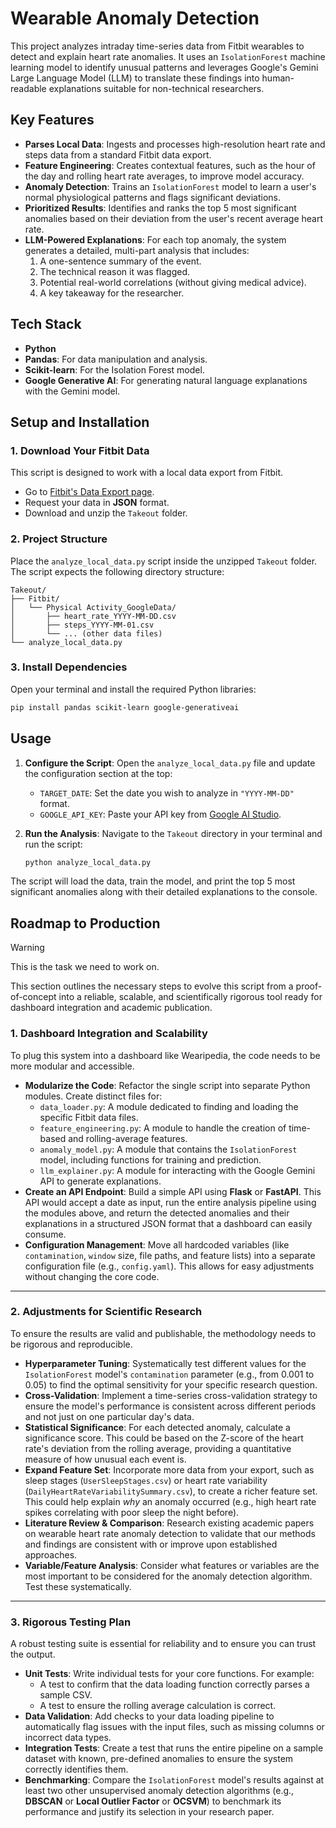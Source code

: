 # Wearable Anomaly Detection

This project analyzes intraday time-series data from Fitbit wearables to detect and explain heart rate anomalies. It uses an `IsolationForest` machine learning model to identify unusual patterns and leverages Google's Gemini Large Language Model (LLM) to translate these findings into human-readable explanations suitable for non-technical researchers.

## Key Features

-   **Parses Local Data**: Ingests and processes high-resolution heart rate and steps data from a standard Fitbit data export.
-   **Feature Engineering**: Creates contextual features, such as the hour of the day and rolling heart rate averages, to improve model accuracy.
-   **Anomaly Detection**: Trains an `IsolationForest` model to learn a user's normal physiological patterns and flags significant deviations.
-   **Prioritized Results**: Identifies and ranks the top 5 most significant anomalies based on their deviation from the user's recent average heart rate.
-   **LLM-Powered Explanations**: For each top anomaly, the system generates a detailed, multi-part analysis that includes:
    1.  A one-sentence summary of the event.
    2.  The technical reason it was flagged.
    3.  Potential real-world correlations (without giving medical advice).
    4.  A key takeaway for the researcher.

## Tech Stack

-   **Python**
-   **Pandas**: For data manipulation and analysis.
-   **Scikit-learn**: For the Isolation Forest model.
-   **Google Generative AI**: For generating natural language explanations with the Gemini model.

## Setup and Installation

### 1. Download Your Fitbit Data
This script is designed to work with a local data export from Fitbit.
-   Go to [Fitbit's Data Export page](https://www.fitbit.com/settings/data/export).
-   Request your data in **JSON** format.
-   Download and unzip the `Takeout` folder.

### 2. Project Structure
Place the `analyze_local_data.py` script inside the unzipped `Takeout` folder. The script expects the following directory structure:
```
Takeout/
├── Fitbit/
│   └── Physical Activity_GoogleData/
│       ├── heart_rate_YYYY-MM-DD.csv
│       ├── steps_YYYY-MM-01.csv
│       └── ... (other data files)
└── analyze_local_data.py
```

### 3. Install Dependencies
Open your terminal and install the required Python libraries:
```bash
pip install pandas scikit-learn google-generativeai
```

## Usage

1.  **Configure the Script**: Open the `analyze_local_data.py` file and update the configuration section at the top:
    -   `TARGET_DATE`: Set the date you wish to analyze in `"YYYY-MM-DD"` format.
    -   `GOOGLE_API_KEY`: Paste your API key from [Google AI Studio](https://aistudio.google.com/app/apikey).

2.  **Run the Analysis**: Navigate to the `Takeout` directory in your terminal and run the script:
    ```bash
    python analyze_local_data.py
    ```

The script will load the data, train the model, and print the top 5 most significant anomalies along with their detailed explanations to the console.

## Roadmap to Production

> [!WARNING]
> This is the task we need to work on.

This section outlines the necessary steps to evolve this script from a proof-of-concept into a reliable, scalable, and scientifically rigorous tool ready for dashboard integration and academic publication.

### 1. Dashboard Integration and Scalability

To plug this system into a dashboard like Wearipedia, the code needs to be more modular and accessible.

-   **Modularize the Code**: Refactor the single script into separate Python modules. Create distinct files for:
    -   `data_loader.py`: A module dedicated to finding and loading the specific Fitbit data files.
    -   `feature_engineering.py`: A module to handle the creation of time-based and rolling-average features.
    -   `anomaly_model.py`: A module that contains the `IsolationForest` model, including functions for training and prediction.
    -   `llm_explainer.py`: A module for interacting with the Google Gemini API to generate explanations.
-   **Create an API Endpoint**: Build a simple API using **Flask** or **FastAPI**. This API would accept a date as input, run the entire analysis pipeline using the modules above, and return the detected anomalies and their explanations in a structured JSON format that a dashboard can easily consume.
-   **Configuration Management**: Move all hardcoded variables (like `contamination`, `window` size, file paths, and feature lists) into a separate configuration file (e.g., `config.yaml`). This allows for easy adjustments without changing the core code.

---
### 2. Adjustments for Scientific Research

To ensure the results are valid and publishable, the methodology needs to be rigorous and reproducible.

-   **Hyperparameter Tuning**: Systematically test different values for the `IsolationForest` model's `contamination` parameter (e.g., from 0.001 to 0.05) to find the optimal sensitivity for your specific research question.
-   **Cross-Validation**: Implement a time-series cross-validation strategy to ensure the model's performance is consistent across different periods and not just on one particular day's data.
-   **Statistical Significance**: For each detected anomaly, calculate a significance score. This could be based on the Z-score of the heart rate's deviation from the rolling average, providing a quantitative measure of how unusual each event is.
-   **Expand Feature Set**: Incorporate more data from your export, such as sleep stages (`UserSleepStages.csv`) or heart rate variability (`DailyHeartRateVariabilitySummary.csv`), to create a richer feature set. This could help explain *why* an anomaly occurred (e.g., high heart rate spikes correlating with poor sleep the night before).
-   **Literature Review & Comparison**: Research existing academic papers on wearable heart rate anomaly detection to validate that our methods and findings are consistent with or improve upon established approaches.
- **Variable/Feature Analysis**: Consider what features or variables are the most important to be considered for the anomaly detection algorithm. Test these systematically.  

---
### 3. Rigorous Testing Plan

A robust testing suite is essential for reliability and to ensure you can trust the output.

-   **Unit Tests**: Write individual tests for your core functions. For example:
    -   A test to confirm that the data loading function correctly parses a sample CSV.
    -   A test to ensure the rolling average calculation is correct.
-   **Data Validation**: Add checks to your data loading pipeline to automatically flag issues with the input files, such as missing columns or incorrect data types.
-   **Integration Tests**: Create a test that runs the entire pipeline on a sample dataset with known, pre-defined anomalies to ensure the system correctly identifies them.
-   **Benchmarking**: Compare the `IsolationForest` model's results against at least two other unsupervised anomaly detection algorithms (e.g., **DBSCAN** or **Local Outlier Factor** or **OCSVM**) to benchmark its performance and justify its selection in your research paper.